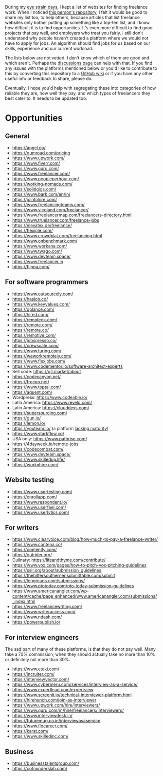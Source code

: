 During my [eye strain days](https://nrecursions.blogspot.com/2020/11/the-real-cure-for-eye-strain.html), I kept a list of websites for finding freelance work. When I noticed [this person's repository](https://github.com/yanirs/established-remote), I felt it would be good to share my list too, to help others, because articles that list freelance websites only bother putting up something like a top-ten list, and I know how difficult it is to find opportunities. It's even more difficult to find good projects that pay well, and employers who treat you fairly. I still don't understand why people haven't created a platform where we would not have to apply for jobs. An algorithm should find jobs for us based on our skills, experience and our current workload.   
  
The lists below are not vetted. I don't know which of them are good and which aren't. Perhaps the [discussions page](https://github.com/nav9/softwareFreelanceAndRemoteJobs/discussions) can help with that. If you find any issues with the platforms mentioned below or you'd like to contribute to this by converting this repository to a [GitHub wiki](https://docs.github.com/en/communities/documenting-your-project-with-wikis/about-wikis) or if you have any other useful info or feedback to share, please do.  
  
Eventually, I hope you'd help with segregating these into categories of how reliable they are, how well they pay, and which types of freelancers they best cater to. It needs to be updated too.  
  
# Opportunities 
## General 
* https://angel.co/ 
* https://gumroad.com/pricing
* https://www.upwork.com/
* https://www.fiverr.com/
* https://www.guru.com/
* https://www.freelancer.com/
* https://www.peopleperhour.com/
* https://working-nomads.com/
* https://solidgigs.com/
* https://www.bark.com/en/in/
* https://jointohire.com/
* https://www.freelancingteams.com/
* https://www.vicoland.com/freelancer/
* https://www.freelancermap.com/freelancers-directory.html
* https://www.truelancer.com/freelance-jobs
* https://elevatex.de/freelance/
* https://flexiple.com/
* https://www.crowdplat.com/freelancing.html
* https://www.onbenchmark.com/
* https://www.workana.com/
* https://www.twago.com/
* https://www.devteam.space/
* https://www.freelancer.in
* https://flippa.com/
  
## For software programmers
* https://www.outsourcely.com/
* https://hasjob.co/
* https://www.keyvalues.com/
* https://golance.com/
* https://hired.com/
* https://remoteok.com/
* https://remote.com/
* https://remote.co/
* https://remotive.com/
* https://jobspresso.co/
* https://crewscale.com/
* https://www.turing.com/
* https://weworkremotely.com/
* https://www.flexjobs.com/
* https://www.codementor.io/software-architect-experts
* Sell code: https://git.market/about
* https://codecanyon.net/
* https://freeup.net/
* https://www.toptal.com/
* https://aquent.com/
* Wordpress: https://www.codeable.io/
* Latin America: https://www.revelo.com/
* Latin America: https://clouddevs.com/
* https://supersourcing.com/
* https://gun.io/
* https://lemon.io/
* https://youteam.io/ (a platform [lacking maturity](https://youteam.io/blog/offshore-web-development-companies-in-india-do-they-stack-up-against-other-low-cost-options/))
* https://www.starkflow.co/
* USA only: https://www.pathrise.com/
* https://4dayweek.io/remote-jobs
* https://codecombat.com/
* https://www.devteam.space/
* https://www.skilledup.life/
* https://worknhire.com/
  
## Website testing  
* https://www.usertesting.com/
* https://enrollapp.com/
* https://www.respondent.io/
* https://www.userfeel.com/
* https://www.userlytics.com/

## For writers  
* https://www.clearvoice.com/blog/how-much-to-pay-a-freelance-writer/
* https://www.contena.co/
* https://contently.com/
* https://outrider.org/
* Culinary: https://lifeandthyme.com/contribute/
* https://www.vox.com/pages/how-to-pitch-vox-pitching-guidelines
* https://ssir.org/about/submission_guidelines
* https://thebittersoutherner.submittable.com/submit
* https://longreads.com/submissions/
* https://www.ptotoday.com/pto-today-submission-guidelines
* https://www.americanangler.com/wp-content/cache/page_enhanced/www.americanangler.com/submissions/_index.html
* https://www.freelancewriting.com/
* https://www.writeraccess.com/
* https://www.ndash.com/
* https://powerpublish.io/
  
## For interview engineers  
The sad part of many of these platforms, is that they do not pay well. Many take a 70% commission, when they should actually take no more than 10% or definitely not more than 30%.  
* https://www.eteki.com/
* https://incruiter.com/
* https://interviewvector.com/
* https://www.cybermeru.com/services/interview-as-a-service/
* https://www.expertlead.com/expertview
* https://www.screenit.io/technical-interviewer-platform.html
* https://hirehunch.com/join-as-interviewer
* https://www.upwork.com/hire/interviewers/
* https://www.guru.com/m/hire/freelancers/interviewers/
* https://www.interviewdesk.in/
* https://futuremug.co.in/interviewasaservice
* https://www.flocareer.com/
* https://karat.com/
* https://www.skilledinc.com/

## Business
* https://businesstalentgroup.com/
* https://cofounderslab.com/
  


